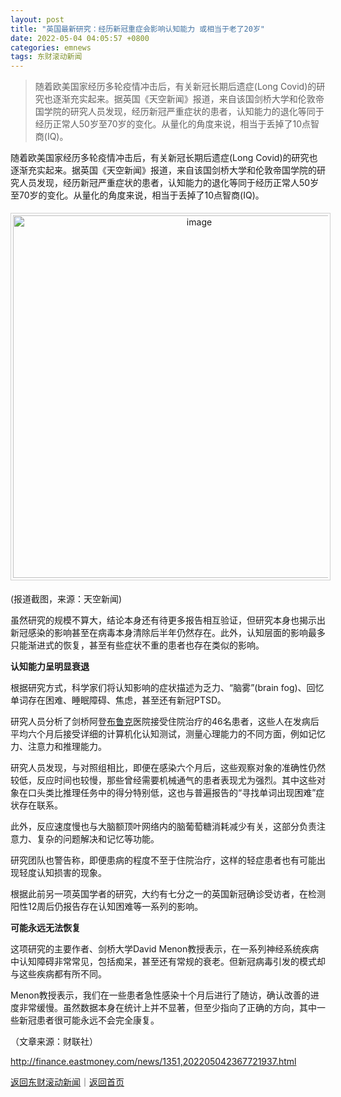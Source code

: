 ```yaml
---
layout: post
title: "英国最新研究：经历新冠重症会影响认知能力 或相当于老了20岁"
date: 2022-05-04 04:05:57 +0800
categories: emnews
tags: 东财滚动新闻
---
```

> 随着欧美国家经历多轮疫情冲击后，有关新冠长期后遗症(Long Covid)的研究也逐渐充实起来。据英国《天空新闻》报道，来自该国剑桥大学和伦敦帝国学院的研究人员发现，经历新冠严重症状的患者，认知能力的退化等同于经历正常人50岁至70岁的变化。从量化的角度来说，相当于丢掉了10点智商(IQ)。

<p>随着欧美国家经历多轮疫情冲击后，有关新冠长期后遗症(Long Covid)的研究也逐渐充实起来。据英国《天空新闻》报道，来自该国剑桥大学和伦敦帝国学院的研究人员发现，经历新冠严重症状的患者，认知能力的退化等同于经历正常人50岁至70岁的变化。从量化的角度来说，相当于丢掉了10点智商(IQ)。</p><center><img src="https://dfscdn.dfcfw.com/download/D25261961162711408145_w1173h831.jpg" alt="image" width="580" style="border:#d1d1d1 1px solid;padding:3px;margin:5px 0;" /></center><p>(报道截图，来源：天空新闻)</p><p>虽然研究的规模不算大，结论本身还有待更多报告相互验证，但研究本身也揭示出新冠感染的影响甚至在病毒本身清除后半年仍然存在。此外，认知层面的影响最多只能渐进式的恢复，甚至有些症状不重的患者也存在类似的影响。</p><p><strong>认知能力呈明显衰退</strong></p><p>根据研究方式，科学家们将认知影响的症状描述为乏力、“脑雾”(brain fog)、回忆单词存在困难、睡眠障碍、焦虑，甚至还有新冠PTSD。</p><p>研究人员分析了剑桥阿登<span id="stock_105.BRKR"><a href="http://quote.eastmoney.com/unify/r/105.BRKR" class="keytip" data-code="105,BRKR">布鲁克</a></span><span id="quote_105.BRKR"></span>医院接受住院治疗的46名患者，这些人在发病后平均六个月后接受详细的计算机化认知测试，测量心理能力的不同方面，例如记忆力、注意力和推理能力。</p><p>研究人员发现，与对照组相比，即便在感染六个月后，这些观察对象的准确性仍然较低，反应时间也较慢，那些曾经需要机械通气的患者表现尤为强烈。其中这些对象在口头类比推理任务中的得分特别低，这也与普遍报告的“寻找单词出现困难”症状存在联系。</p><p>此外，反应速度慢也与大脑额顶叶网络内的脑葡萄糖消耗减少有关，这部分负责注意力、复杂的问题解决和记忆等功能。</p><p>研究团队也警告称，即便患病的程度不至于住院治疗，这样的轻症患者也有可能出现轻度认知损害的现象。</p><p>根据此前另一项英国学者的研究，大约有七分之一的英国新冠确诊受访者，在检测阳性12周后仍报告存在认知困难等一系列的影响。</p><p><strong>可能永远无法恢复</strong></p><p>这项研究的主要作者、剑桥大学David Menon教授表示，在一系列神经系统疾病中认知障碍非常常见，包括痴呆，甚至还有常规的衰老。但新冠病毒引发的模式却与这些疾病都有所不同。</p><p>Menon教授表示，我们在一些患者急性感染十个月后进行了随访，确认改善的进度非常缓慢。虽然数据本身在统计上并不显著，但至少指向了正确的方向，其中一些新冠患者很可能永远不会完全康复。</p><p class="em_media">（文章来源：财联社）</p>

<http://finance.eastmoney.com/news/1351,202205042367721937.html>

[返回东财滚动新闻](//finews.withounder.com/emnews/)｜[返回首页](//finews.withounder.com/)